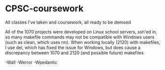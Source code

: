 # CPSC-coursework
All classes I've taken and coursework, all ready to be demoed 


All of the 1070 projects were developed on Linux school servers, ssh'ed in, so many makefile commands may not be compatible with Windows users (such as clean, which uses rm).
When working locally (2120) with makefiles, I use del, which has fixed the issue for Windows, but does cause a discrepancy between 1070 and 2120 (and possible future) makefiles

-Wall -Werror -Wpedantic